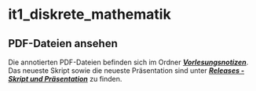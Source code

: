# it1_diskrete_mathematik

## PDF-Dateien ansehen

Die annotierten PDF-Dateien befinden sich im Ordner [***Vorlesungsnotizen***](https://github.com/gaverkov/it1_diskrete_mathematik/tree/main/Vorlesungsnotizen). <br>
Das neueste Skript sowie die neueste Präsentation sind unter [***Releases - Skript und Präsentation***](https://github.com/gaverkov/it1_diskrete_mathematik/releases/tag/Latest) zu finden.

